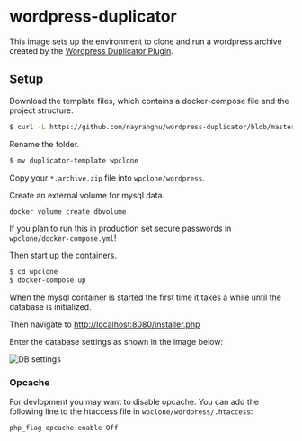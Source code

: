 # wordpress-duplicator

This image sets up the environment to clone and run a wordpress archive created by the [Wordpress Duplicator Plugin](https://de.wordpress.org/plugins/duplicator).

## Setup

Download the template files, which contains a docker-compose file and the project structure.

```bash
$ curl -L https://github.com/nayrangnu/wordpress-duplicator/blob/master/duplicator-template.tar.gz\?raw\=true | tar xz
```

Rename the folder.

```bash
$ mv duplicator-template wpclone
```

Copy your `*.archive.zip` file into `wpclone/wordpress`.

Create an external volume for mysql data.
```bash
docker volume create dbvolume
```

If you plan to run this in production set secure passwords in `wpclone/docker-compose.yml`!

Then start up the containers.

```bash
$ cd wpclone
$ docker-compose up
```

When the mysql container is started the first time it takes a while until the database is initialized.

Then navigate to [http://localhost:8080/installer.php](http://localhost:8080/installer.php)

Enter the database settings as shown in the image below:

![DB settings](https://github.com/nayrangnu/wordpress-duplicator/raw/master/images/installer-db-settings.png "DB settings")

### Opcache

For devlopment you may want to disable opcache. You can add the following line to the htaccess file in `wpclone/wordpress/.htaccess`:

`php_flag opcache.enable Off`
